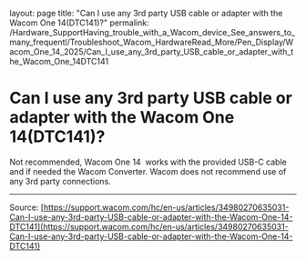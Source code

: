 layout: page
title: "Can I use any 3rd party USB cable or adapter with the Wacom One 14(DTC141)?"
permalink: /Hardware_SupportHaving_trouble_with_a_Wacom_device_See_answers_to_many_frequentl/Troubleshoot_Wacom_HardwareRead_More/Pen_Display/Wacom_One_14_2025/Can_I_use_any_3rd_party_USB_cable_or_adapter_with_the_Wacom_One_14DTC141

# Can I use any 3rd party USB cable or adapter with the Wacom One 14(DTC141)?

Not recommended, Wacom One 14  works with the provided USB-C cable and if needed the Wacom Converter. Wacom does not recommend use of any 3rd party connections.

---
Source: [https://support.wacom.com/hc/en-us/articles/34980270635031-Can-I-use-any-3rd-party-USB-cable-or-adapter-with-the-Wacom-One-14-DTC141](https://support.wacom.com/hc/en-us/articles/34980270635031-Can-I-use-any-3rd-party-USB-cable-or-adapter-with-the-Wacom-One-14-DTC141)
